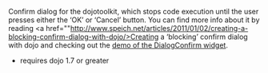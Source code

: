 Confirm dialog for the dojotoolkit, which stops code execution until the user presses either the ‘OK’ or ‘Cancel’ button.
You can find more info about it by reading
<a href=""http://www.speich.net/articles/2011/01/02/creating-a-blocking-confirm-dialog-with-dojo/>Creating a ‘blocking’ confirm dialog with dojo</a>
and checking out the <a href="http://www.speich.net/articles/dojo-confirmdialog.php">demo of the DialogConfirm widget</a>.
+ requires dojo 1.7 or greater